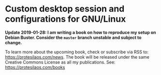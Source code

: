 # Custom desktop session and configurations for GNU/Linux

**Update 2019-01-28: I am writing a book on how to reproduce my setup on
Debian Buster.  Consider the `master` branch unstable and subject to
change.**

To learn more about the upcoming book, check or subscribe via RSS to:
https://protesilaos.com/news.  The book will be released under the same
Creative Commons License as all my publications.  See:
https://protesilaos.com/books
